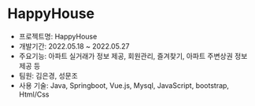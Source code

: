 # HappyHouse
- 프로젝트명: HappyHouse
- 개발기간: 2022.05.18 ~ 2022.05.27
- 주요기능: 아파트 실거래가 정보 제공, 회원관리, 즐겨찾기, 아파트 주변상권 정보 제공 등 
- 팀원: 김은경, 성문조
- 사용 기술: Java, Springboot, Vue.js, Mysql, JavaScript, bootstrap, Html/Css
